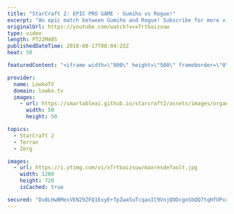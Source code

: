 ```yaml
---
title: "StarCraft 2: EPIC PRO GAME - Gumiho vs Rogue!"
excerpt: "An epic match between Gumiho and Rogue! Subscribe for more videos: http://lowko.tv/youtube Welcome to Aiur: https://goo.gl/1giyV2  I'm especially impressed with the way that Gumiho managed to outposition and outcontrol a Zerg. It's very difficult to keep up with the speed at which Rogue moves, but Gumiho"
originalUrl: https://youtube.com/watch?v=xTrtbaizsuw
type: video
length: PT22M48S
publishedDateTime: 2018-08-17T08:04:25Z
heat: 50

featuredContent: "<iframe width=\"800\" height=\"500\" frameborder=\"0\" src=\"https://www.youtube.com/embed/xTrtbaizsuw\" allow=\"accelerometer; autoplay; encrypted-media; gyroscope; picture-in-picture\" allowfullscreen></iframe>"

provider:
  name: LowkoTV
  domain: lowko.tv
  images:
    - url: https://smartableai.github.io/starcraft2/assets/images/organizations/lowko.tv-50x50.jpg
      width: 50
      height: 50

topics:
  - StarCraft 2
  - Terran
  - Zerg

images:
  - url: https://i.ytimg.com/vi/xTrtbaizsuw/maxresdefault.jpg
    width: 1280
    height: 720
    isCached: true

secured: "Du8LHwBMosVEN29ZFQ1ExyE+TpZwa5uTcqaoIC9VnjQODcgoSbQQ7tqHfUPxr5fAAweiLnKXKndDf/dCGGEUb/xQ9TROSBHsMZkaJ5cZTlNeqbv2iWC8XBMyk0uVWJ1shLtEdUTE6Dj70RLXm+X0OLjdOCvK5TEkDZo2V2yXbR1O+NJ+SpCL5mANVoZ8Yb3tvz/nhYpHCb62NS+vxMRnZ0JHhSibzqhQLnrIYeSRRz+zj5LGzwUio9Pfv3C5Dd+RNh0PcnzLJEF/QmW1hgmMtSUS/0FEhXvN7ZQru9qWe+JK5ShH9yC4TwAqEm7F2RysGjFPCFnvBSX7CLFDd22XaQeY9nCbvkIWdYskmTUOQtBWrrYMnQUjXdezD1EQw4bhvKzL8snN8uVIRq2mvy8K8/4mMRZH0vvvDQMDX/3vhlM=;/2wtWBsQZNg9QRWjXZih9g=="
---
```


